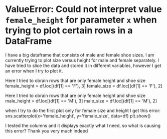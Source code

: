 
# ValueError: Could not interpret value `female_height` for parameter `x` when trying to plot certain rows in a DataFrame

I have a big dataframe that consists of male and female shoe sizes. I am currently trying to plot size versus height for male and female separately. I have tried to slice the data and stored it in different variables, however I get an error when I try to plot it.

Here I tried to obrain rows that are only female height and shoe size
female_height = df.loc[(df[1] == 'F'), 3]
female_size = df.loc[(df[1] == 'F'), 2]

Here I tried to obrain rows that are only female height and shoe size
male_height = df.loc[(df[1] == 'M'), 3]
male_size = df.loc[(df[1] == 'M'), 2]

when I try to do the first plot only for female size and height I get this error:
sns.scatterplot(x='female_height', y='female_size', data=df)
plt.show()


I tested the columns and it displays exactly what I need, so what is causing this error?
Thank you very much indeed

        